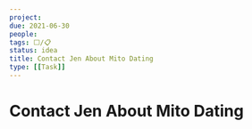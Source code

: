 ```yaml
---
project:
due: 2021-06-30
people:
tags: ⬜/📋
status: idea
title: Contact Jen About Mito Dating
type: [[Task]]
---
```


# Contact Jen About Mito Dating